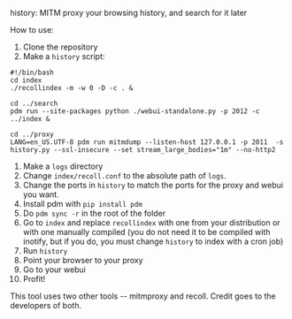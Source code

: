 history: MITM proxy your browsing history, and search for it later

How to use:
1. Clone the repository
1. Make a `history` script:
```
#!/bin/bash
cd index
./recollindex -m -w 0 -D -c . &

cd ../search
pdm run --site-packages python ./webui-standalone.py -p 2012 -c ../index &

cd ../proxy
LANG=en_US.UTF-8 pdm run mitmdump --listen-host 127.0.0.1 -p 2011  -s history.py --ssl-insecure --set stream_large_bodies="1m" --no-http2 
```
1. Make a `logs` directory
1. Change `index/recoll.conf` to the absolute path of `logs`.
1. Change the ports in `history` to match the ports for the proxy and webui you want.
1. Install pdm with `pip install pdm`
1. Do `pdm sync -r` in the root of the folder
1. Go to `index` and replace `recollindex` with one from your distribution or with one manually compiled (you do not need it to be compiled with inotify, but if you do, you must change `history` to index with a cron job)
1. Run `history`
1. Point your browser to your proxy
1. Go to your webui
1. Profit!

This tool uses two other tools -- mitmproxy and recoll. Credit goes to the developers of both.

